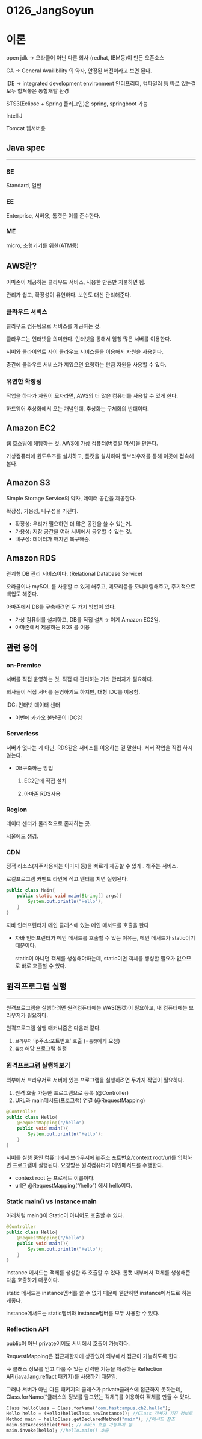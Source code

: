 # 0126_JangSoyun

# 이론

open jdk → 오라클이 아닌 다른 회사 (redhat, IBM등)이 만든 오픈소스

GA → General Availibility 의 약자, 안정된 버전이라고 보면 된다.

IDE → integrated development environment 인터프리터, 컴파일러 등 따로 있는걸 모두 합쳐놓은 통합개발 환경

STS3(Eclipse + Spring 플러그인)은 spring, springboot 가능

IntelliJ 

Tomcat 웹서버용

## Java spec

---

### SE

Standard, 일반

### EE

Enterprise, 서버용, 톰캣은 이를 준수한다.

### ME

micro, 소형기기를 위한(ATM등) 

## AWS란?

아마존이 제공하는 클라우드 서비스, 사용한 만큼만 지불하면 됨.

관리가 쉽고, 확장성이 유연하다. 보안도 대신 관리해준다.

### 클라우드 서비스

클라우드 컴퓨팅으로 서비스를 제공하는 것. 

클라우드는 인터넷을 의미한다. 인터넷을 통해서 엄청 많은 서버를 이용한다.

서버와 클라이언트 사이 클라우드 서비스들을 이용해서 자원을 사용한다. 

중간에 클라우드 서비스가 껴있으면 요청하는 만큼 자원을 사용할 수 있다.

### 유연한 확장성

작업을 하다가 자원이 모자라면, AWS의 더 많은 컴퓨터를 사용할 수 있게 한다.

하드웨어 추상화에서 오는 개념인데, 추상화는 구체화의 반대이다.

## Amazon EC2

웹 호스팅에 해당하는 것. AWS에 가상 컴퓨터(버츄얼 머신)을 만든다.

가상컴퓨터에 윈도우즈를 설치하고, 톰캣을 설치하여 웹브라우저를 통해 이곳에 접속해본다.

## Amazon S3

Simple Storage Service의 약자, 데이터 공간을 제공한다.

확장성, 가용성, 내구성을 가진다.

- 확장성: 우리가 필요하면 더 많은 공간을 쓸 수 있는거.
- 가용성: 저장 공간을 여러 서버에서 공유할 수 있는 것.
- 내구성: 데이터가 깨지면 복구해줌.

## Amazon RDS

관계형 DB 관리 서비스이다. (Relational Database Service)

오라클이나 mySQL 를 사용할 수 있게 해주고, 메모리등을 모니터링해주고, 주기적으로 백업도 해준다.

아마존에서 DB를 구축하려면 두 가지 방법이 있다.

- 가상 컴퓨터를 설치하고, DB를 직접 설치→ 이게 Amazon EC2임.
- 아마존에서 제공하는 RDS 를 이용

## 관련 용어

### on-Premise

서버를 직접 운영하는 것, 직접 다 관리하는 거라 관리자가 필요하다. 

회사들이 직접 서버를 운영하기도 하지만, 대형 IDC를 이용함. 

IDC: 인터넷 데이터 센터

- 이번에 카카오 불난곳이 IDC임

### Serverless

서버가 없다는 게 아닌, RDS같은 서비스를 이용하는 걸 말한다. 서버 작업을 직접 하지 않는다.

- DB구축하는 방법
    
    1) EC2안에 직접 설치
    
    2) 아마존 RDS사용
    

### Region

데이터 센터가 물리적으로 존재하는 곳. 

서울에도 생김. 

### CDN

정적 리소스(자주사용하는 이미지 등)을 빠르게 제공할 수 있게.. 해주는 서비스.

로컬프로그램 커맨드 라인에 적고 엔터를 치면 실행된다.

```java
public class Main{
	public static void main(String[] args){
		System.out.println("Hello");
	}
}
```

자바 인터프린터가 메인 클래스에 있는 메인 메서드를 호출을 한다

- 자바 인터프린터가 메인 메서드를 호출할 수 있는 이유는, 메인 메서드가 static이기 때문이다.
    
    static이 아니면 객체를 생성해야하는데, static이면 객체를 생성할 필요가 없으므로 바로 호출할 수 있다.
    

## 원격프로그램 실행

---

원격프로그램을 실행하려면 원격컴퓨터에는 WAS(톰캣)이 필요하고, 내 컴퓨터에는 브라우저가 필요하다. 

원격프로그램 실행 매커니즘은 다음과 같다.

1. `브라우저` ’ip주소:포트번호’ 호출 (=`톰캣`에게 요청)
2. `톰캣` 해당 프로그램 실행

### 원격프로그램 실행해보기

외부에서 브라우저로 서버에 있는 프로그램을 실행하려면 두가지 작업이 필요하다.

1. 원격 호출 가능한 프로그램으로 등록 (@Controller)
2. URL과 main메서드(프로그램) 연결 (@RequestMapping)

```java
@Controller
public class Hello{
	@RequestMapping("/hello")
	public void main(){
		System.out.println("Hello");
	}
}
```

서버를 실행 중인 컴퓨터에서 브라우저에 ip주소:포트번호/context root/url를 입력하면 프로그램이 실행된다. 요청받은 원격컴퓨터가 메인메서드를 수행한다.

- context root 는 프로젝트 이름이다.
- url은 @RequestMapping(”/hello”) 에서 hello이다.

### Static main() vs Instance main

아래처럼 main()이 Static이 아니어도 호출할 수 있다.

```java
@Controller
public class Hello{
	@RequestMapping("/hello")
	public void main(){
		System.out.println("Hello");
	}
}
```

instance 메서드는 객체를 생성한 후 호출할 수 있다. 톰캣 내부에서 객체를 생성해준 다음 호출하기 때문이다.

static 메서드는 instance멤버를 쓸 수 없기 때문에 웬만하면 instance메서드로 하는게좋다.

instance메서드는 static멤버와 instance멤버를 모두 사용할 수 있다.

### Reflection API

public이 아닌 private이어도 서버에서 호출이 가능하다.

RequestMapping은 접근제한자에 상관없이 외부에서 접근이 가능하도록 한다.

→ 클래스 정보를 얻고 다룰 수 있는 강력한 기능을 제공하는 Reflection API(java.lang.reflact 패키지)를 사용하기 때문임.

그러나 서버가 아닌 다른 패키지의 클래스가 private클래스에 접근하지 못하는데, Class.forName(”클래스의 정보를 담고있는 객체”)를 이용하여 객체를 만들 수 있다.

```dart
Class helloClass = Class.forName("com.fastcampus.ch2.hello");
Hello hello = (Hello)helloClass.newInstance(); //Class 객체가 가진 정보로 객체생성
Method main = helloClass.getDeclaredMethod("main"); //메서드 참조
main.setAccessible(true); // main 호출 가능하게 함
main.invoke(hello); //hello.main() 호출
```